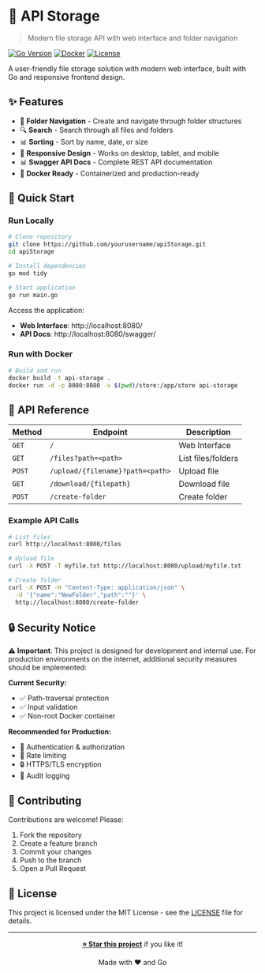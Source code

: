 # 📁 API Storage

> Modern file storage API with web interface and folder navigation

[![Go Version](https://img.shields.io/badge/Go-1.21+-00ADD8?style=flat&logo=go)](https://golang.org/)
[![Docker](https://img.shields.io/badge/Docker-Ready-2496ED?style=flat&logo=docker)](https://www.docker.com/)
[![License](https://img.shields.io/badge/License-MIT-green.svg)](LICENSE)

A user-friendly file storage solution with modern web interface, built with Go and responsive frontend design.

## ✨ Features

- 📁 **Folder Navigation** - Create and navigate through folder structures
- 🔍 **Search** - Search through all files and folders
- 📊 **Sorting** - Sort by name, date, or size
- 📱 **Responsive Design** - Works on desktop, tablet, and mobile
- 📊 **Swagger API Docs** - Complete REST API documentation
- 🐳 **Docker Ready** - Containerized and production-ready

## 🚀 Quick Start

### Run Locally

```bash
# Clone repository
git clone https://github.com/yourusername/apiStorage.git
cd apiStorage

# Install dependencies
go mod tidy

# Start application
go run main.go
```

Access the application:

- **Web Interface**: http://localhost:8080/
- **API Docs**: http://localhost:8080/swagger/

### Run with Docker

```bash
# Build and run
docker build -t api-storage .
docker run -d -p 8080:8080 -v $(pwd)/store:/app/store api-storage
```

## 📖 API Reference

| Method | Endpoint                         | Description        |
| ------ | -------------------------------- | ------------------ |
| `GET`  | `/`                              | Web Interface      |
| `GET`  | `/files?path=<path>`             | List files/folders |
| `POST` | `/upload/{filename}?path=<path>` | Upload file        |
| `GET`  | `/download/{filepath}`           | Download file      |
| `POST` | `/create-folder`                 | Create folder      |

### Example API Calls

```bash
# List files
curl http://localhost:8080/files

# Upload file
curl -X POST -T myfile.txt http://localhost:8080/upload/myfile.txt

# Create folder
curl -X POST -H "Content-Type: application/json" \
  -d '{"name":"NewFolder","path":""}' \
  http://localhost:8080/create-folder
```

## 🔒 Security Notice

⚠️ **Important**: This project is designed for development and internal use. For production environments on the internet, additional security measures should be implemented:

**Current Security:**

- ✅ Path-traversal protection
- ✅ Input validation
- ✅ Non-root Docker container

**Recommended for Production:**

- 🔐 Authentication & authorization
- 🚦 Rate limiting
- 🔒 HTTPS/TLS encryption
- 📝 Audit logging

## 🤝 Contributing

Contributions are welcome! Please:

1. Fork the repository
2. Create a feature branch
3. Commit your changes
4. Push to the branch
5. Open a Pull Request

## 📝 License

This project is licensed under the MIT License - see the [LICENSE](LICENSE) file for details.

---

<div align="center">

**[⭐ Star this project](https://github.com/yourusername/apiStorage)** if you like it!

Made with ❤️ and Go

</div>
